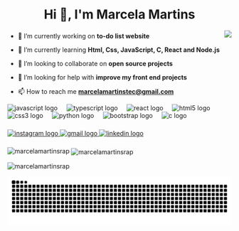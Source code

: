 <h1 align="center">Hi 👋, I'm Marcela Martins</h1>


<img align="right" height="150" src="https://i.imgflip.com/65efzo.gif"  />

###

- 🔭 I’m currently working on **to-do list website**

- 🌱 I’m currently learning **Html, Css, JavaScript, C, React and Node.js**

- 👯 I’m looking to collaborate on **open source projects**

- 🤝 I’m looking for help with **improve my front end projects**

- 📫 How to reach me **marcelamartinstec@gmail.com**




<div align="left">
  <img src="https://cdn.jsdelivr.net/gh/devicons/devicon/icons/javascript/javascript-original.svg" height="30" alt="javascript logo"  />
  <img width="12" />
  <img src="https://cdn.jsdelivr.net/gh/devicons/devicon/icons/typescript/typescript-original.svg" height="30" alt="typescript logo"  />
  <img width="12" />
  <img src="https://cdn.jsdelivr.net/gh/devicons/devicon/icons/react/react-original.svg" height="30" alt="react logo"  />
  <img width="12" />
  <img src="https://cdn.jsdelivr.net/gh/devicons/devicon/icons/html5/html5-original.svg" height="30" alt="html5 logo"  />
  <img width="12" />
  <img src="https://cdn.jsdelivr.net/gh/devicons/devicon/icons/css3/css3-original.svg" height="30" alt="css3 logo"  />
  <img width="12" />
  <img src="https://cdn.jsdelivr.net/gh/devicons/devicon/icons/python/python-original.svg" height="30" alt="python logo"  />
  <img width="12" />
  <img src="https://cdn.jsdelivr.net/gh/devicons/devicon/icons/bootstrap/bootstrap-original.svg" height="30" alt="bootstrap logo"  />
  <img width="12" />
  <img src="https://cdn.jsdelivr.net/gh/devicons/devicon/icons/c/c-original.svg" height="30" alt="c logo"  />
</div>

###

<div align="left">
  <a href="https://www.instagram.com/manti_s2028/" target="_blank">
    <img src="https://img.shields.io/static/v1?message=Instagram&logo=instagram&label=&color=E4405F&logoColor=white&labelColor=&style=for-the-badge" height="35" alt="instagram logo"  />
  </a>
  <a href="marcelamartinstec@gmail.com" target="_blank">
    <img src="https://img.shields.io/static/v1?message=Gmail&logo=gmail&label=&color=D14836&logoColor=white&labelColor=&style=for-the-badge" height="35" alt="gmail logo"  />
  </a>
  <a href="https://www.linkedin.com/in/marcela-martins01/" target="_blank">
    <img src="https://img.shields.io/static/v1?message=LinkedIn&logo=linkedin&label=&color=0077B5&logoColor=white&labelColor=&style=for-the-badge" height="35" alt="linkedin logo"  />
  </a>
</div>

###



<p><img align="left" src="https://github-readme-stats.vercel.app/api/top-langs?username=marcelamartinsrap&show_icons=true&locale=en&layout=compact" alt="marcelamartinsrap" /></p>

<p>&nbsp;<img align="center" src="https://github-readme-stats.vercel.app/api?username=marcelamartinsrap&show_icons=true&locale=en" alt="marcelamartinsrap" /></p>

<p><img align="center" src="https://github-readme-streak-stats.herokuapp.com/?user=marcelamartinsrap&" alt="marcelamartinsrap" /></p>

<img src="https://raw.githubusercontent.com/marcelamartinsrap/marcelamartinsrap/output/snake.svg" alt="Snake animation" />

###


